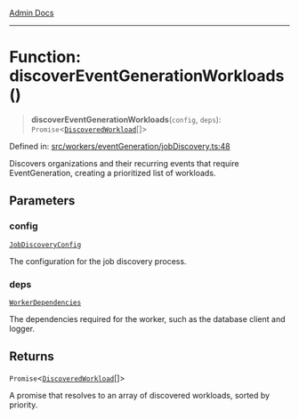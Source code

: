 [Admin Docs](/)

***

# Function: discoverEventGenerationWorkloads()

> **discoverEventGenerationWorkloads**(`config`, `deps`): `Promise`\<[`DiscoveredWorkload`](../interfaces/DiscoveredWorkload.md)[]\>

Defined in: [src/workers/eventGeneration/jobDiscovery.ts:48](https://github.com/Sourya07/talawa-api/blob/2dc82649c98e5346c00cdf926fe1d0bc13ec1544/src/workers/eventGeneration/jobDiscovery.ts#L48)

Discovers organizations and their recurring events that require EventGeneration,
creating a prioritized list of workloads.

## Parameters

### config

[`JobDiscoveryConfig`](../interfaces/JobDiscoveryConfig.md)

The configuration for the job discovery process.

### deps

[`WorkerDependencies`](../../types/interfaces/WorkerDependencies.md)

The dependencies required for the worker, such as the database client and logger.

## Returns

`Promise`\<[`DiscoveredWorkload`](../interfaces/DiscoveredWorkload.md)[]\>

A promise that resolves to an array of discovered workloads, sorted by priority.
